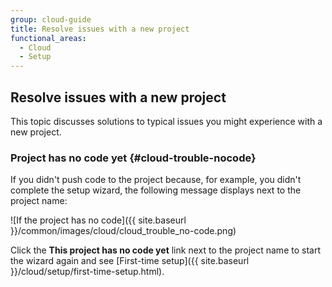 ```yaml
---
group: cloud-guide
title: Resolve issues with a new project
functional_areas:
  - Cloud
  - Setup
---
```


## Resolve issues with a new project

This topic discusses solutions to typical issues you might experience with a new project.

### Project has no code yet {#cloud-trouble-nocode}

If you didn't push code to the project because, for example, you didn't complete the setup wizard, the following message displays next to the project name:

![If the project has no code]({{ site.baseurl }}/common/images/cloud/cloud_trouble_no-code.png)

Click the **This project has no code yet** link next to the project name to start the wizard again and see [First-time setup]({{ site.baseurl }}/cloud/setup/first-time-setup.html).
